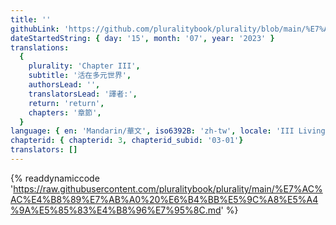 ```yaml
---
title: ''
githubLink: 'https://github.com/pluralitybook/plurality/blob/main/%E7%AC%AC%E4%B8%89%E7%AB%A0%20%E6%B4%BB%E5%9C%A8%E5%A4%9A%E5%85%83%E4%B8%96%E7%95%8C.md'
dateStartedString: { day: '15', month: '07', year: '2023' }
translations:
  {
    plurality: 'Chapter III',
    subtitle: '活在多元世界',
    authorsLead: '',
    translatorsLead: '譯者:',
    return: 'return',
    chapters: '章節',
  }
language: { en: 'Mandarin/華文', iso6392B: 'zh-tw', locale: 'III Living in a Plural World' }
chapterid: { chapterid: 3, chapterid_subid: '03-01'}
translators: []
---
```

{% readdynamiccode 'https://raw.githubusercontent.com/pluralitybook/plurality/main/%E7%AC%AC%E4%B8%89%E7%AB%A0%20%E6%B4%BB%E5%9C%A8%E5%A4%9A%E5%85%83%E4%B8%96%E7%95%8C.md' %}
